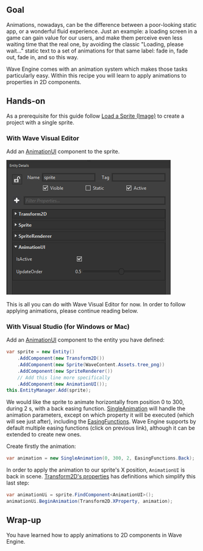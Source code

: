 ## Goal

Animations, nowadays, can be the difference between a poor-looking static app, or a wonderful fluid experience. Just an example: a loading screen in a game can gain value for our users, and make them perceive even less waiting time that the real one, by avoiding the classic "Loading, please wait..." static text to a set of animations for that same label: fade in, fade out, fade in, and so this way.

Wave Engine comes with an animation system which makes those tasks particularly easy. Within this recipe you will learn to apply animations to properties in 2D components.

## Hands-on

As a prerequisite for this guide follow [Load a Sprite (Image)](Load-a-Sprite-(Image).md) to create a project with a single sprite.

### With Wave Visual Editor

Add an [AnimationUI](xref:WaveEngine.Framework.Animation.AnimationUI) component to the sprite.

![](images/Animation2D/AnimationUI.png)

This is all you can do with Wave Visual Editor for now. In order to follow applying animations, please continue reading below.

### With Visual Studio (for Windows or Mac)

Add an [AnimationUI](xref:WaveEngine.Framework.Animation.AnimationUI) component to the entity you have defined:

```c#
var sprite = new Entity()
    .AddComponent(new Transform2D())
    .AddComponent(new Sprite(WaveContent.Assets.tree_png))
    .AddComponent(new SpriteRenderer())
    // Add this line more specifically
    .AddComponent(new AnimationUI());
this.EntityManager.Add(sprite);
```

We would like the sprite to animate horizontally from position 0 to 300, during 2 s, with a back easing function. [SingleAnimation](xref:WaveEngine.Framework.Animation.SingleAnimation) will handle the animation parameters, except on which property it will be executed (which will see just after), including the [EasingFunctions](xref:WaveEngine.Framework.Animation.EasingFunctions). Wave Engine supports by default multiple easing functions (click on previous link), although it can be extended to create new ones.

Create firstly the animation:

```c#
var animation = new SingleAnimation(0, 300, 2, EasingFunctions.Back);
```

In order to apply the animation to our sprite's X position, `AnimationUI` is back in scene. [Transform2D's properties](xref:WaveEngine.Framework.Graphics.Transform2D#properties) has definitions which simplify this last step:

```c#
var animationUi = sprite.FindComponent<AnimationUI>();
animationUi.BeginAnimation(Transform2D.XProperty, animation);
```

## Wrap-up

You have learned how to apply animations to 2D components in Wave Engine.
